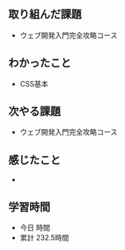 ## 取り組んだ課題
- ウェブ開発入門完全攻略コース
## わかったこと
- CSS基本
## 次やる課題
- ウェブ開発入門完全攻略コース
## 感じたこと
- 
## 学習時間
- 今日 時間
- 累計 232.5時間
